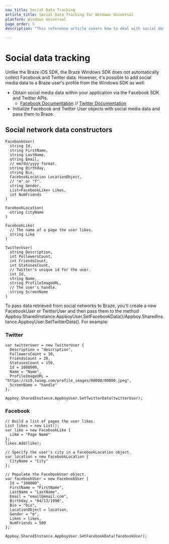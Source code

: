 ```yaml
---
nav_title: Social Data Tracking
article_title: Social Data Tracking for Windows Universal
platform: Windows Universal
page_order: 5
description: "This reference article covers how to deal with social data tracking on the Windows Universal platform."

---
```


# Social data tracking

Unlike the Braze iOS SDK, the Braze Windows SDK does not automatically collect Facebook and Twitter data. However, it's possible to add social media data to a Braze user's profile from the Windows SDK as well:

- Obtain social media data within your application via the Facebook SDK and Twitter APIs.
    - [Facebook Documentation][1] // [Twitter Documentation][2]
- Initialize Facebook and Twitter User objects with social media data and pass them to Braze.

## Social network data constructors

```
FacebookUser(
  string Id,
  string FirstName,
  string LastName,
  string Email,
  // mm/dd/yyyy format.
  string Birthday,
  string Bio,
  FacebookLocation LocationObject,
  // "m" or "f".
  string Gender,
  List<FacebookLike> Likes,
  int NumFriends
)

FacebookLocation(
  string CityName
)

FacebookLike(
  // The name of a page the user likes.
  string Like
)

TwitterUser(
  string Description,
  int FollowersCount,
  int FriendsCount,
  int StatusesCount,
  // Twitter's unique id for the user.
  int Id,
  string Name,
  string ProfileImageURL,
  // The user's handle.
  string ScreenName
)
```

To pass data retrieved from social networks to Braze, you'll create a new FacebookUser or TwitterUser and then pass them to the method Appboy.SharedInstance.AppboyUser.SetFacebookData()/Appboy.SharedInstance.AppboyUser.SetTwitterData(). For example:

### Twitter

```
var twitterUser = new TwitterUser {
  Description = "description",
  FollowersCount = 10,
  FriendsCount = 20,
  StatusesCount = 150,
  Id = 1000000,
  Name = "Name",
  ProfileImageURL = "https://si0.twimg.com/profile_images/00000/00000.jpeg",
  ScreenName = "handle"
};

Appboy.SharedInstance.AppboyUser.SetTwitterData(twitterUser);
```

### Facebook

```
// Build a list of pages the user likes.
List likes = new List();
var like = new FacebookLike {
  Like = "Page Name"
};
likes.Add(like);

// Specify the user's city in a FacebookLocation object.
var location = new FacebookLocation {
  CityName = "City"
};

// Populate the FacebookUser object.
var facebookUser = new FacebookUser {
  Id = "100000",
  FirstName = "FirstName",
  LastName = "LastName",
  Email = "email@email.com",
  Birthday = "04/13/1990",
  Bio = "bio",
  LocationObject = location,
  Gender = "m",
  Likes = likes,
  NumFriends = 500
};

Appboy.SharedInstance.AppboyUser.SetFacebookData(facebookUser);
```

[1]: https://developers.facebook.com/docs/facebook-login/manually-build-a-login-flow/ "facebook"
[2]: https://developer.twitter.com/en/docs "twitter"
